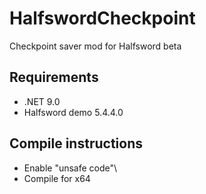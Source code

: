 # HalfswordCheckpoint
Checkpoint saver mod for Halfsword beta

## Requirements
* .NET 9.0
* Halfsword demo 5.4.4.0

## Compile instructions
* Enable "unsafe code"\
* Compile for x64

